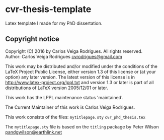 # cvr-thesis-template
Latex template I made for my PhD dissertation.

## Copyright notice

Copyright (C) 2016 by Carlos Veiga Rodrigues. All rights reserved.  
Author: Carlos Veiga Rodrigues <cvrodrigues@gmail.com>

This work may be distributed and/or modified under the
conditions of the LaTeX Project Public License, either version 1.3
of this license or (at your option) any later version.
The latest version of this license is in
    <http://www.latex-project.org/lppl.txt>
and version 1.3 or later is part of all distributions of LaTeX
version 2005/12/01 or later.

This work has the LPPL maintenance status 'maintained'.
 
The Current Maintainer of this work is Carlos Veiga Rodrigues.

This work consists of the files:
    `mytitlepage.sty`
    `cvr_phd_thesis.tex`

The `mytitlepage.sty` file is based on the `titling` package
by Peter Wilson <pandgwilson@earthlink.net>

